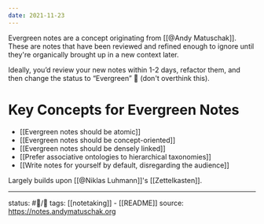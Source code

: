 ```yaml
---
date: 2021-11-23
---
```


Evergreen notes are a concept originating from [[@Andy Matuschak]]. These are notes that have been reviewed and refined enough to ignore until they're organically brought up in a new context later.

Ideally, you’d review your new notes within 1-2 days, refactor them, and then change the status to “Evergreen” 🌲 (don't overthink this).

# Key Concepts for Evergreen Notes
- [[Evergreen notes should be atomic]]
- [[Evergreen notes should be concept-oriented]]
- [[Evergreen notes should be densely linked]]
- [[Prefer associative ontologies to hierarchical taxonomies]]
- [[Write notes for yourself by default, disregarding the audience]]

Largely builds upon [[@Niklas Luhmann]]'s [[Zettelkasten]].

___
status: #🌲/📝
tags: [[notetaking]] - [[README]]
source: https://notes.andymatuschak.org